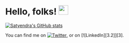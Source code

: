 # Hello, folks! <img src="https://raw.githubusercontent.com/MartinHeinz/MartinHeinz/master/wave.gif" width="30px">





[![Satyendra's GitHub stats](https://github-readme-stats.vercel.app/api?username=satyendra12345)](https://github.com/satyendra12345/github-readme-stats)



<!-- Actual text -->

You can find me on [![Twitter][1.2]][1], or on [![LinkedIn][3.2]][3].

<!-- Icons -->

[1.2]: http://i.imgur.com/wWzX9uB.png (twitter icon without padding)
[2.2]: https://raw.githubusercontent.com/MartinHeinz/MartinHeinz/master/linkedin-3-16.png (LinkedIn icon without padding)

<!-- Links to your social media accounts -->

[1]: https://twitter.com/Martin_Heinz_
[2]: https://www.linkedin.com/in/heinz-martin/
